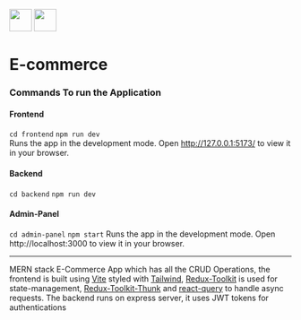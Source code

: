 <a> <img src="https://cdn-icons-png.flaticon.com/512/54/54476.png" width="40"  />  </a> <a href="#"> <img src="https://cdn-icons-png.flaticon.com/512/1251/1251009.png" width="40"/> </a>

# E-commerce

### Commands To run the Application
#### Frontend
`cd frontend` `npm run dev`
<br/>
Runs the app in the development mode.
Open http://127.0.0.1:5173/ to view it in your browser.

#### Backend
`cd backend` `npm run dev`

#### Admin-Panel
`cd admin-panel`
`npm start`
Runs the app in the development mode.
Open http://localhost:3000 to view it in your browser.

<hr/> 
MERN stack E-Commerce App which has all the CRUD Operations, the frontend is built using <a href="https://vitejs.dev/guide/">Vite<a/> styled with 
<a href="https://tailwindcss.com/"> Tailwind</a>, <a href="https://redux-toolkit.js.org/">Redux-Toolkit</a> is used for state-management, <a href="https://redux-toolkit.js.org/">Redux-Toolkit-Thunk</a> and 
<a href="https://react-query-v3.tanstack.com/">react-query</a> to handle async requests. The backend runs on express server, it uses JWT tokens for authentications 
